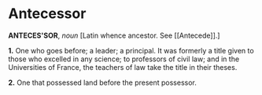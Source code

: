 # Antecessor

**ANTECES'SOR**, _noun_ \[Latin whence ancestor. See [[Antecede]].\]

**1.** One who goes before; a leader; a principal. It was formerly a title given to those who excelled in any science; to professors of civil law; and in the Universities of France, the teachers of law take the title in their theses.

**2.** One that possessed land before the present possessor.